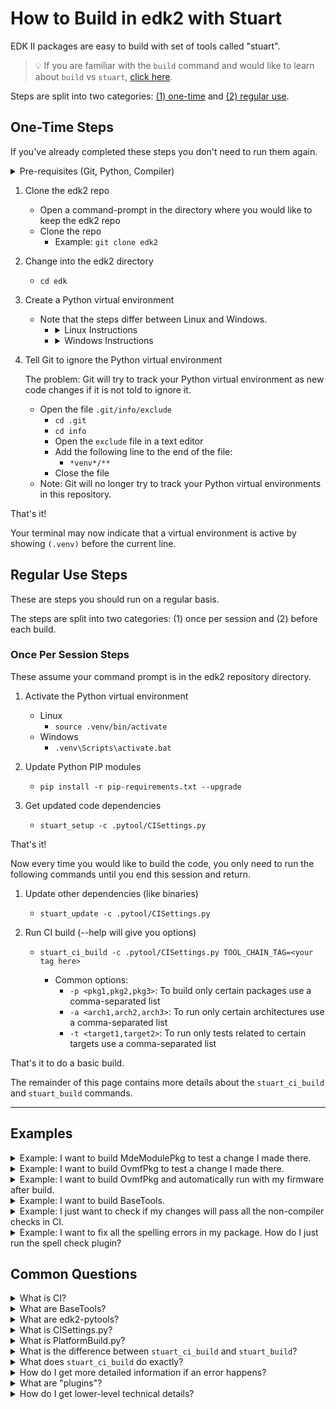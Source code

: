 # How to Build in edk2 with Stuart

EDK II packages are easy to build with set of tools called "stuart".

>💡 If you are familiar with the `build` command and would like to learn about `build` vs `stuart`,
>   [click here](Build-Instructions.md#build-option-comparison).

Steps are split into two categories: [(1) one-time](#one-time-steps) and [(2) regular use](#regular-use-steps).

## One-Time Steps

If you've already completed these steps you don't need to run them again.

<details>
  <summary>Pre-requisites (Git, Python, Compiler)</summary>
  <hr>

  <ul>
  <li>
  <strong>Git - Source Control Management (SCM) Tool</strong>

  Git is the source control management tool used by this project.

  You need <code>git</code> to pull the edk2 source code onto your system, make changes in the code, and submit
  your changes back to the GitHub repository.

  <a href="https://git-scm.com/downloads" target="_blank">Git Download Page</a>
  </li>
  <li>
  <strong>Python</strong>

  Python is a programming language that many of the edk2 build tools are written in.

  You will need Python to run the edk2 build tools including <code>stuart</code>, which is written in Python.

  It is recommended you install a Python version that is equal to the version used in the
  <code>UsePythonVersion@0</code> step in this file
  <a href="https://github.com/tianocore/edk2/blob/master/.azurepipelines/templates/pr-gate-steps.yml" target="_blank">.azurepipelines/templates/pr-gate-steps.yml</a>.

  That version is constantly tested against the code in the repository.

  <a href="https://www.python.org/downloads/" target="_blank">Python Download Page</a>
  </li>
  <li>
  <strong>C Compiler</strong>

  A C compiler is needed to compile the firmware code.

  Several options are available. This is an area where direct guidance cannot be provided.

  You will need to choose a compiler supported on your host operating system and the particular firmware packages
  you are building.

  However, it is common to use:
  <ul>
    <li><a href="https://gcc.gnu.org/" target="_blank">GCC</a> on Linux</li>
    <details>
      <summary>Ubuntu GCC Installation Instructions</summary>
      <code>apt-get update && apt-get install -y build-essential git nasm wget m4 bison flex uuid-dev python unzip acpica-tools gcc-multilib</code>
    </details>
    <li><a href="https://visualstudio.microsoft.com/downloads/" target="_blank">Visual Studio</a> on Windows</li>
    <details>
      <summary>Visual Studio Installation Instructions (Windows)</summary>
      <br>
      <details>
        <summary>Visual Studio 2022 Installation Instructions</summary>
        <hr>
        <p>
          Click to download <a href="https://aka.ms/vs/17/release/vs_BuildTools.exe" target="_blank">Visual Studio 2022 Build Tools</a>
        </p>
        <ol>
          <li>
            Open an <strong>Administrator Command Prompt</strong> by right-clicking on <strong>Command Prompt</strong> and
            select <strong>Run as Administrator</strong>
          </li>
          <li>
            Change to the directory where you downloaded the <code>vs_BuildTools.exe</code> file
            (e.g. <code>C:\Downloads</code>)
          </li>
          <li>
            Enter the following command:
            <br>
            <kbd>
              start /w vs_BuildTools.exe --quiet --wait --norestart --nocache --installPath C:\BuildTools ^
              --add Microsoft.VisualStudio.Component.VC.CoreBuildTools --add Microsoft.VisualStudio.Component.VC.Tools.x86.x64 ^
              --add Microsoft.VisualStudio.Component.Windows11SDK.22000 --add Microsoft.VisualStudio.Component.VC.Tools.ARM ^
              --add Microsoft.VisualStudio.Component.VC.Tools.ARM64
            </kbd>
          </li>
        </ol>
        <hr>
    </details>
    <details>
      <summary>Visual Studio 2019 Installation Instructions</summary>
      <hr>
      <p>
        Click to download <a href="https://aka.ms/vs/16/release/vs_BuildTools.exe" target="_blank">Visual Studio 2019 Build Tools</a>
      </p>
      <ol>
        <li>
          Open an <strong>Administrator Command Prompt</strong> by right-clicking on <strong>Command Prompt</strong> and
          select <strong>Run as Administrator</strong>
        </li>
        <li>
          Change to the directory where you downloaded the <code>vs_BuildTools.exe</code> file
          (e.g. <code>C:\Downloads</code>)
        </li>
        <li>
          Enter the following command:
          <br>
          <kbd>
            start /w vs_BuildTools.exe --quiet --wait --norestart --nocache --installPath C:\BuildTools ^
            --add Microsoft.VisualStudio.Component.VC.CoreBuildTools --add Microsoft.VisualStudio.Component.VC.Tools.x86.x64 ^
            --add Microsoft.VisualStudio.Component.Windows10SDK.19041 --add Microsoft.VisualStudio.Component.VC.Tools.ARM ^
            --add Microsoft.VisualStudio.Component.VC.Tools.ARM64
          </kbd>
        </li>
      </ol>
      <hr>
    </details>
    <details>
      <summary>Visual Studio 2017 Installation Instructions</summary>
      <hr>
      <p>
        Click to download <a href="https://aka.ms/vs/15/release/vs_BuildTools.exe" target="_blank">Visual Studio 2017 Build Tools</a>
      </p>
      <ol>
        <li>
        Open an <strong>Administrator Command Prompt</strong> by right-clicking on <strong>Command Prompt</strong> and
        select <strong>Run as Administrator</strong>
        </li>
        <li>
        Change to the directory where you downloaded the <code>vs_BuildTools.exe</code> file
        (e.g. <code>C:\Downloads</code>)
        </li>
        <li>
          Enter the following command:
          <br>
          <kbd>
            start /w vs_BuildTools.exe --quiet --wait --norestart --nocache --installPath C:\BuildTools ^
            --add Microsoft.VisualStudio.Component.VC.CoreBuildTools --add Microsoft.VisualStudio.Component.VC.Tools.x86.x64 ^
            --add Microsoft.VisualStudio.Component.Windows10SDK.17763 --add Microsoft.VisualStudio.Component.VC.Tools.ARM ^
            --add Microsoft.VisualStudio.Component.VC.Tools.ARM64
          </kbd>
        </li>
      </ol>
      <hr>
    </details>
    <p>
      <ul>
        <li>
          Note: You can find the latest version of Visual Studio supported by edk2 on the
          <a href="https://github.com/tianocore/edk2#core-ci-build-status" target="_blank">CI Status</a> section of the repo readme file.
        </li>
        <li>
          Note: If you still run into build problems finding tools in the SDK, try installing the Windows SDK manually
          using the following instructions.
        </li>
      </ul>
    </p>
    <details>
      <summary>Optional: Install the Windows SDK manually</summary>
      <hr>
      <p>
        Download the Windows Software Development Kit (SDK) from
        <a href="https://developer.microsoft.com/en-us/windows/downloads/windows-sdk/" target="_blank">Windows Dev Center - Windows SDK</a>
      </p>
      <p>
        Follow the default options until you reach the "<strong>Select the features you want to install</strong>" page.
      </p>
      Select the following options:
      <ul>
        <li>Windows SDK Signing Tools for Desktop Apps</li>
        <li>Windows SDK for UWP Managed Apps</li>
        <li>Windows SDK for UWP C++ Apps</li>
        <li>Windows SDK for Desktop C++ x86 Apps</li>
        <li>Windows SDK for Desktop C++ amd64 Apps</li>
        <li>Windows SDK for Desktop C++ arm Apps</li>
      </ul>
      <p>
        Click <strong>Download</strong> and complete the installation process.
      </p>
      <hr>
    </details>
  </ul>
  </li>
  </ul>
  <hr>
</details>

1. Clone the edk2 repo
   - Open a command-prompt in the directory where you would like to keep the edk2 repo
   - Clone the repo
     - Example: `git clone edk2`

2. Change into the edk2 directory
   - `cd edk`

3. Create a Python virtual environment
    - Note that the steps differ between Linux and Windows.
      - <details>
        <summary>Linux Instructions</summary>
        <code>python -m venv .venv</code>
        <br>
        <code>source .venv/bin/activate</code>
        </details>
      - <details>
        <summary>Windows Instructions</summary>
        <code>py -m venv .venv</code>
        <br>
        <code>.venv\Scripts\activate.bat</code>
        </details>

4. Tell Git to ignore the Python virtual environment

    The problem: Git will try to track your Python virtual environment as new code changes if it is not told to
    ignore it.

    - Open the file `.git/info/exclude`
      - `cd .git`
      - `cd info`
      - Open the `exclude` file in a text editor
      - Add the following line to the end of the file:
        - `*venv*/**`
      - Close the file
    - Note: Git will no longer try to track your Python virtual environments in this repository.

That's it!

Your terminal may now indicate that a virtual environment is active by showing `(.venv)` before the
current line.

## Regular Use Steps

These are steps you should run on a regular basis.

The steps are split into two categories: (1) once per session and (2) before each build.

### Once Per Session Steps

These assume your command prompt is in the edk2 repository directory.

1. Activate the Python virtual environment
    - Linux
      - `source .venv/bin/activate`
    - Windows
      - `.venv\Scripts\activate.bat`

2. Update Python PIP modules
     - `pip install -r pip-requirements.txt --upgrade`

3. Get updated code dependencies
     - `stuart_setup -c .pytool/CISettings.py`

That's it!

Now every time you would like to build the code, you only need to run the following commands until you end this
session and return.

1. Update other dependencies (like binaries)
    - `stuart_update -c .pytool/CISettings.py`

2. Run CI build (--help will give you options)
    - `stuart_ci_build -c .pytool/CISettings.py TOOL_CHAIN_TAG=<your tag here>`

      - Common options:
        - `-p <pkg1,pkg2,pkg3>`: To build only certain packages use a comma-separated list
        - `-a <arch1,arch2,arch3>`: To run only certain architectures use a comma-separated list
        - `-t <target1,target2>`: To run only tests related to certain targets use a comma-separated list

That's it to do a basic build.

The remainder of this page contains more details about the `stuart_ci_build` and `stuart_build` commands.

---

## Examples

<details>
<summary>Example: I want to build MdeModulePkg to test a change I made there.</summary>
<hr>
<p>
The important parameter here is the <code>-p</code> parameter which specifies that <code>MdeModulePkg</code> should
be built.
</p>
<p>
The example below uses:
<ul>
<li>
The <code>TOOL_CHAIN_TAG</code> parameter to specify the build should use <code>VS2019</code> (Visual Studio 2019).
</li>
<li>
The <code>-a</code> parameter is used to specify that the <code>IA32</code> and <code>X64</code> architectures should
be built.
</li>
</ul>
</p>

<kbd>stuart_ci_build -c .pytool/CISettings.py -p MdeModulePkg -a IA32,X64 TOOL_CHAIN_TAG=VS2019</kbd>
<hr>
</details>

<details>
<summary>Example: I want to build OvmfPkg to test a change I made there.</summary>
<hr>
<p>
OvmfPkg is considered a "platform firmware" for the
<a href="https://www.qemu.org/" target="_blank">QEMU open-source emulator</a>.

<ul>
<li>
Therefore, it provides a platform build file (see <a href="#what-is-platformbuild-py">What is PlatformBuild.py?</a>)
<ul>
<li>
Located at <a href="https://github.com/tianocore/edk2/blob/master/OvmfPkg/PlatformCI/PlatformBuild.py" target="_blank">OvmfPkg/PlatformCI/PlatformBuild.py</a>
</li>
</ul>
</li>
<li>
Because we are building a platform build file, the build command will be <code>stuart_build</code> instead of
<code>stuart_ci_build</code> to compile the code
</li>
</ul>

<kbd>stuart_build -c PlatformBuild.py -p OvmfPkg -a IA32,X64 TOOL_CHAIN_TAG=VS2019</kbd>

<p>
If you want to run CI checks such as CI plugins, you can use <code>stuart_ci_build</code> with the CI build file.
</p>

<kbd>stuart_ci_build -c .pytool/CISettings.py -p OvmfPkg -a IA32,X64 TOOL_CHAIN_TAG=VS2019</kbd>

<hr>
</details>
<details>

<summary>Example: I want to build OvmfPkg and automatically run with my firmware after build.</summary>
<hr>
<p>
OvmfPkg is considered a "platform firmware" for the
<a href="https://www.qemu.org/" target="_blank">QEMU open-source emulator</a>.

<ul>
<li>
Therefore, it provides a platform build file (see <a href="#what-is-platformbuild-py">What is PlatformBuild.py?</a>)
<ul>
<li>
Located at <a href="https://github.com/tianocore/edk2/blob/master/OvmfPkg/PlatformCI/PlatformBuild.py" target="_blank">OvmfPkg/PlatformCI/PlatformBuild.py</a>
</li>
</ul>
</li>
<li>
Because we are building a platform build file, the build command will be <code>stuart_build</code> instead of
<code>stuart_ci_build</code>
</li>
</ul>

To see what parameters are supported by this platform build file (at the time this page was written), we can pass the
<code>--help</code> argument to the <code>stuart_build</code> command:

<pre>
❯ stuart_build -c PlatformBuild.py --help
usage: stuart_build [-h] [--SKIPBUILD] [--SKIPPREBUILD] [--SKIPPOSTBUILD] [--FLASHONLY] [--FLASHROM]
                    [--UPDATECONF] [--CLEAN] [--CLEANONLY] [--OUTPUTCONFIG OUTPUTCONFIG] [-a BUILD_ARCH]
                    [--build-config BUILD_CONFIG] [--verbose]

options:
  -h, --help            show this help message and exit
  --SKIPBUILD, --skipbuild, --SkipBuild
                        Skip the build process
  --SKIPPREBUILD, --skipprebuild, --SkipPrebuild
                        Skip prebuild process
  --SKIPPOSTBUILD, --skippostbuild, --SkipPostBuild
                        Skip postbuild process
  --FLASHONLY, --flashonly, --FlashOnly
                        Flash rom after build.
  --FLASHROM, --flashrom, --FlashRom
                        Flash rom. Rom must be built previously.
  --UPDATECONF, --updateconf, --UpdateConf
                        Update Conf. Builders Conf files will be replaced with latest template files
  --CLEAN, --clean, --CLEAN
                        Clean. Remove all old build artifacts and intermediate files
  --CLEANONLY, --cleanonly, --CleanOnly
                        Clean Only. Do clean operation and don't build just exit.
  --OUTPUTCONFIG OUTPUTCONFIG, --outputconfig OUTPUTCONFIG, --OutputConfig OUTPUTCONFIG
                        Provide shell variables in a file
  -a BUILD_ARCH, --arch BUILD_ARCH
                        Optional - CSV of architecture to build. IA32 will use IA32 for Pei & Dxe. X64 will use
                        X64 for both PEI and DXE. IA32,X64 will use IA32 for PEI and X64 for DXE. default is
                        IA32,X64
  --build-config BUILD_CONFIG
                        Provide shell variables in a file
  --verbose, --VERBOSE, -v
                        verbose

positional arguments:
  <key>=<value>              - Set an env variable for the pre/post build process
  BLD_*_<key>=<value>        - Set a build flag for all build types
                               (key=value will get passed to build process)
  BLD_<TARGET>_<key>=<value> - Set a build flag for build type of <target>
                               (key=value will get passed to build process for given build type)
</pre>
</p>
<p>
The <code>--flashonly</code> and <code>--flashrom</code> commands are especially useful with OvmfPkg. They
automatically load QEMU with the newly built firmware.

The example below uses:
<ul>
<li>The <code>TOOL_CHAIN_TAG</code> parameter to specify that the build should use <code>GCC5</code>
to build with GCC.
</li>
<li>
The <code>-a</code> parameter is used to specify the <code>IA32</code> and <code>X64</code> architectures should be
built.
</li>
<li>
The <code>--flashrom</code> parameter is used to load the firmware in QEMU and boot QEMU after the firmware build
is completed.
</li>
</ul>
</p>

<kbd>stuart_build -c PlatformBuild.py -p OvmfPkg -a IA32,X64 TOOL_CHAIN_TAG=GCC5 --flashrom</kbd>
<hr>
</details>

<details>
<summary>Example: I want to build BaseTools.</summary>
<hr>
<a href="#what-are-basetools">BaseTools</a> has its own build script that leverages
<a href="#what-are-edk2-pytools">edk2-pytools</a> to build the BaseTools applications.
<br>
<br>
<details>
<summary>Linux (Ubuntu) Pre-Steps</summary>
<kbd>sudo apt update</kbd>
<br>
<kbd>sudo apt install build-essential uuid-dev</kbd>
</details>
<p>
The file <a href="https://github.com/tianocore/edk2/blob/master/BaseTools/Edk2ToolsBuild.py" target="_blank">BaseTools/Edk2ToolsBuild.py</a>
can be called as a standalone Python script. You just need to pass the tool chain tag you would like to build with.

Example:
<kbd>python BaseTools/Edk2ToolsBuild.py -t GCC5</kbd>
</p>
<hr>
</details>

<details>
<summary>Example: I just want to check if my changes will pass all the non-compiler checks in CI.</summary>
<hr>
<p>
The <code>NO-TARGET</code> build target specifies that the actual firmware source code should not be built for any
particular target and, instead, the other parts of the CI process will be active such as the non-compiler checks
(<a href="#what-are-plugins">plugins</a>).
</p>
<p>
In the following example, the CI plugins will be run against all packages supported by the
<a href="#what-is-ci-settings-py">CISettings.py</a> file.
</p>
<kbd>stuart_ci_build -c .pytool/CISettings.py -t NO-TARGET</kbd>
<p>
The CI checks could be run against a single package (or a selection of packages) by passing the package names to
with the <code>-p</code> parameter.
</p>
<kbd>stuart_ci_build -c .pytool/CISettings.py -p MdePkg,UefiCpuPkg -t NO-TARGET</kbd>
<hr>
</details>

<details>
<summary>Example: I want to fix all the spelling errors in my package. How do I just run the spell
         check plugin?</summary>
<hr>
<p>
Plugins are automatically discovered in the workspace by stuart.
</p>
<p>The easiest way to have stuart only one run plugin if many others are present (as is the case in edk2) is to simply
delete the other plugin directories so they are not discovered. You can then test with the remaining plugins and then
use git to restore the deleted plugin directories back when done testing.
</p>
<p>
For example, to only test with the <code>SpellCheck</code> plugin, delete every other plugin folder from
<a href="https://github.com/tianocore/edk2/tree/master/.pytool/Plugin" target="_blank">.pytool/Plugin</a> in your
workspace.
</p>
<p>
Run the command to only perform CI checks:
<br>
<kbd>stuart_ci_build -c .pytool/CISettings.py -t NO-TARGET</kbd>
</p>
<p>
When done, restore the other plugin directories:
<br>
<kbd>git restore .pytool/Plugin/**</kbd>
</p>
<hr>
</details>

## Common Questions

<details>
<summary id="what-is-ci">What is CI?</summary>
<hr>
<p>
<a href="https://en.wikipedia.org/wiki/Continuous_integration" target="_blank">Continuous Integration</a>
</p>
<p>
Continuous integration is used in edk2 to test new contributions before they are merged to the edk2 main branch. Stuart
is used within the edk2 CI process to pull build dependencies and build the code.

You can use stuart to perform the same CI checks locally that are done on the server (see the examples section).

Also see <a href="https://github.com/tianocore/tianocore.github.io/wiki/EDK-II-Continuous-Integration" target="_blank">EDK II Continuous Integration</a>.
</p>
<hr>
</details>

<details>
<summary id="what-are-basetools">What are BaseTools?</summary>
<hr>
<p>
A collection of build related tools for edk2.
</p>
<p>
Examples:

<ul>
<li>AutoGen</li>
<li>Build</li>
<li>GenSec</li>
<li>GenFV</li>
<li>GenFW</li>
<li>GenRds</li>
</ul>
</p>
Each tool has a user manual located in <a href="https://github.com/tianocore/edk2/tree/master/BaseTools/UserManuals" target="_blank">BaseTools/UserManuals</a>.
</p>
<p>
A more complete list of BaseTools is located in the <a href="https://github.com/tianocore/edk2/tree/master/BaseTools/UserManuals" target="_blank">EDK II Tools List</a>.
</p>
<hr>
</details>

<details>
<summary id="what-are-edk2-pytools">What are edk2-pytools?</summary>
<hr>
<p>
A collection of Python code for working with edk2.
</p>
<ul>
<li>
<a href="https://github.com/tianocore/edk2-pytool-library" target="_blank">edk2-pytool-library</a> - Python library
code that seeks to provide an easy way to organize and share edk2 related functionality to facilitate reuse across
environments, tools, and scripts.
</li>
<li>
<a href="https://github.com/tianocore/edk2-pytool-extensions" target="_blank">edk2-pytool-extensions</a> - A Python
project that consists of command line and other tools and extensions for building and maintaining an edk2 based UEFI
firmware code tree.
</li>
</ul>
<hr>
</details>

<details>
<summary id="what-is-ci-settings-py">What is CISettings.py?</summary>
<hr>
<p>
<code>CISettings.py</code> is a common name given to a configuration file used with Stuart for CI. It is often stored
in a folder named <code>.pytools</code> in the root of a repository. So you'll likely encounter commands like the
following be used with the file:
</p>

<ul>
<li>
<kbd>
stuart_ci_setup -c .pytool/CISettings.py TOOL_CHAIN_TAG=PUT_TAG_VALUE_HERE
</kbd>
</li>
<li>
<kbd>
stuart_update -c .pytool/CISettings.py TOOL_CHAIN_TAG=PUT_TAG_VALUE_HERE
</kbd>
</li>
<li>
<kbd>
stuart_ci_build -c .pytool/CISettings.py TOOL_CHAIN_TAG=PUT_TAG_VALUE_HERE
</kbd>
</li>
</ul>
<hr>
</details>

<details>
<summary id="what-is-platformbuild-py">What is PlatformBuild.py?</summary>
<hr>
<p>
<code>PlatformBuild.py</code> is a common name given to a configuration file used with Stuart for platform build. It
is often stored in the root directory of the package it builds.
</p>
<p>
For example:
</p>
<ul>
<li>
<kbd>
stuart_setup -c SomePkg/PlatformBuild.py TOOL_CHAIN_TAG=PUT_TAG_VALUE_HERE
</kbd>
</li>
<li>
<kbd>
stuart_update -c SomePkg/PlatformBuild.py TOOL_CHAIN_TAG=PUT_TAG_VALUE_HERE
</kbd>
</li>
<li>
<kbd>
stuart_build -c SomePkg/PlatformBuild.py TOOL_CHAIN_TAG=PUT_TAG_VALUE_HERE
</kbd>
</li>
</ul>
<p>
Like Stuart CI has "CI plugins", the build process has "build plugins". These can hook into the build in "pre-build"
or "post-build".

<blockquote>
Note: Build plugins will also run during CI if a CompilerPlugin is present that builds the code.
</blockquote>
</p>
<hr>
</details>

<details>
<summary id="stuart-ci-build-vs-stuart-build">What is the difference between <code>stuart_ci_build</code> and <code>stuart_build</code>?</summary>
<hr>
<ul>
<li>
<code>stuart_ci_build</code> - Runs CI plugins. By default, often runs CI on several packages at once. This includes
all of the checks needed to consider the code ready for integration to the mainline.
</li>
<li>
<code>stuart_build</code> - Does not run CI plugins. Builds one platform. Platforms often expose platform-specific
parameters as defined in their <code>PlatformBuild.py</code> file.
</li>
</ul>
<hr>
</details>

<details>
<summary id="what-does-stuart-ci-build-do">What does <code>stuart_ci_build</code> do exactly?</summary>
<hr>
<p>
The Stuart CI process is composed of "CI plugins" that get discovered in the code tree at CI time and hook into
the CI process. Some examples of CI plugins are a host-based unit test compile and execution, spell checking the code,
performing markdown lint on the code, etc. Firmware (C code) compilation is performed during CI by a compiler CI
plugin.
</p>
<p>
Each plugin reports back a pass/fail status. If any plugin fails, CI fails. However, plugins usually provide some
level of customization in a "CI package configuration file". If this file is present, it is in the root of the package
with the naming convention <code>PkgName.ci.yaml</code>. For example,
<a href="https://github.com/tianocore/edk2/blob/master/MdePkg/MdePkg.ci.yaml" target="_blank">MdePkg.ci.yaml</a> is
the CI package configuration file for <code>MdePkg</code>. Sometimes, CI plugins will allow the plugin to be set to
run in "audit mode" so the plugin will run and report results but not fail CI if errors are found. As an example, some
packages in edk2 currently use this file to run the spell checker CI plugin in audit mode.
</p>
<p>
The two main places to look for CI settings are:
<ul>
<li>The CISettings.py file - Usually has repo-wide CI settings</li>
<li>The CI package configuration file - Has package-specific CI settings for a given package</li>
</ul>
</p>
<hr>
</details>

<details>
<summary id="how-do-i-get-more-detailed-error-info">How do I get more detailed information if an error happens?</summary>
<hr>
<p>
Look in your <code>/Build</code> directory.
</p>
<p>
Each Stuart command produces a separate file. Open the file corresponding to the command you're using that has the
failure.
</p>
<ul>
<li><code>stuart_ci_setup</code> - <code>CISETUP.txt</code></li>
<li><code>stuart_setup</code> - <code>SETUPLOG.txt</code></li>
<li><code>stuart_update</code> - <code>UPDATE_LOG.txt</code></li>
<li><code>stuart_ci_build</code> - <code>CI_BUILDLOG.txt</code></li>
<li><code>stuart_build</code> - <code>BUILDLOG_PACKAGENAME.txt</code></li>
</ul>
<hr>
</details>

<details>
<summary id="what-are-plugins">What are "plugins"?</summary>
<hr>
<p>
The different types of plugins supported by Stuart and details about each type are available in:
<br>
<br>
The
<a href="https://github.com/tianocore/edk2-pytool-extensions/blob/master/docs/user/features/plugin_manager.md" target="_blank">edk2-pytool-extensions Plugin Manager</a>
page.
</p>
<hr>
</details>

<details>
<summary id="how-do-i-get-lower-level-technical-details">How do I get lower-level technical details?</summary>
<hr>
<p>
Start in the
<a href="https://github.com/tianocore/edk2-pytool-extensions/blob/master/docs/user/index.md" target="_blank">edk2-pytool-extensions User Documentation</a>.
</p>
<hr>
</details>
